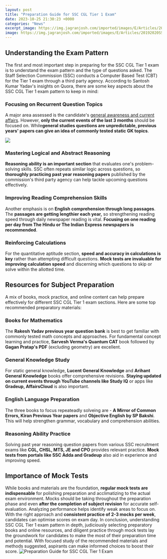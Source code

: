 ```yaml
---
layout: post
title: "Preparation Guide for SSC CGL Tier 1 Exam"
date: 2023-10-25 21:30:23 +0000
categories: "News"
excerpt_image: https://img.jagranjosh.com/imported/images/E/Articles/20192020SSCCGLPreparationTipsandStrategy.jpg
image: https://img.jagranjosh.com/imported/images/E/Articles/20192020SSCCGLPreparationTipsandStrategy.jpg
---
```


## Understanding the Exam Pattern
The first and most important step in preparing for the SSC CGL Tier 1 exam is to understand the exam pattern and the type of questions asked. The Staff Selection Commission (SSC) conducts a Computer Based Test (CBT) for the Tier 1 exam through a third party agency. According to Santosh Kumar Yadav's insights on Quora, there are some key aspects about the SSC CGL Tier 1 exam pattern to keep in mind:
### Focusing on Recurrent Question Topics 
A major area assessed is the candidate's [general awareness and current affairs](https://store.fi.io.vn/womens-cow-funny-animal-cute-rainbow-graphic-for-men-women-and-kids-v-neck-t-shirt/women&). However, **only the current events of the last 3 months** should be focused on. While**general studies questions are unpredictable, previous years' papers can give an idea of commonly tested static GK topics**.

![](https://examvictor.com/wp-content/uploads/2018/06/Syllabus-and-Weightage-of-Reasoning-for-SSC-CGL-Tier-1-1024x1024.jpg)
### Mastering Logical and Abstract Reasoning
**Reasoning ability is an important section** that evaluates one's problem-solving skills. SSC often repeats similar logic across questions, so **thoroughly practicing past year reasoning papers** published by the commission's third party agency can help tackle upcoming questions effectively. 
### Improving Reading Comprehension Skills
Another emphasis is on **English comprehension through long passages**. The **passages are getting lengthier each year,** so strengthening reading speed through daily newspaper reading is vital. **Focusing on one reading per day from The Hindu or The Indian Express newspapers is recommended**.
### Reinforcing Calculations 
For the quantitative aptitude section, **speed and accuracy in calculations is key** rather than attempting difficult questions. **Mock tests are invaluable for improving calculation speed** and discerning which questions to skip or solve within the allotted time.
## Resources for Subject Preparation
A mix of books, mock practice, and online content can help prepare effectively for different SSC CGL Tier 1 exam sections. Here are some top recommended preparatory materials:
### Books for Mathematics
The **Rakesh Yadav previous year question bank** is best to get familiar with commonly tested math concepts and approaches. For fundamental concept learning and practice, **Sarvesh Verma's Quantum CAT** book followed by **Gagan Pratap's PDF** (excluding geometry) are excellent. 
### General Knowledge Study 
For static general knowledge, **Lucent General Knowledge** and **Arihant General Knowledge** books offer comprehensive revisions. **Staying updated on current events through YouTube channels like Study IQ** or apps like **Gradeup, AffairsCloud** is also important.
### English Language Preparation  
The three books to focus repeateadly solveing are - **A Mirror of Common Errors, Kiran Previous Year papers** and **Objective English by SP Bakshi**. This will help strengthen grammar, vocabulary and comprehension abilities.
### Reasoning Ability Practice
Solving past year reasoning question papers from various SSC recruitment exams like **CGL, CHSL, MTS, JE and CPO** provides relevant practice. **Mock tests from portals like SSC Adda and Gradeup** also aid in experience and improving speed. 
## Importance of Mock Tests
While books and materials are the foundation, **regular mock tests are indispensable** for polishing preparation and acclimatizing to the actual exam environment. Mocks should be taking throughout the preparation phase and even **after the completion of subject revision** for accurate self-evaluation. Analyzing performance helps identify weak areas to focus on. With the right approach and **consistent practice of 2-3 mocks per week**, candidates can optimise scores on exam day.
In conclusion, understanding SSC CGL Tier 1 exam pattern in depth, judiciously selecting preparatory books and online resources, and diligent practice through mock tests lay the groundwork for candidates to make the most of their preparation time and potential. With focused study of the recommended materials and methods suggested, aspirants can make informed choices to boost their score.
![Preparation Guide for SSC CGL Tier 1 Exam](https://img.jagranjosh.com/imported/images/E/Articles/20192020SSCCGLPreparationTipsandStrategy.jpg)